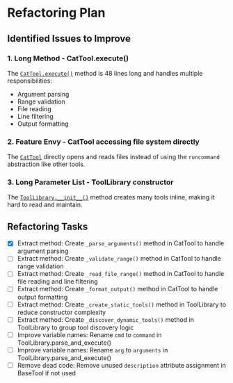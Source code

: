 # Refactoring Plan

## Identified Issues to Improve

### 1. Long Method - CatTool.execute()
The [`CatTool.execute()`](modernizer/tools/cat_tool.py:11) method is 48 lines long and handles multiple responsibilities:
- Argument parsing
- Range validation
- File reading
- Line filtering
- Output formatting

### 2. Feature Envy - CatTool accessing file system directly
The [`CatTool`](modernizer/tools/cat_tool.py:3) directly opens and reads files instead of using the `runcommand` abstraction like other tools.

### 3. Long Parameter List - ToolLibrary constructor
The [`ToolLibrary.__init__()`](modernizer/tools/tool_library.py:17) method creates many tools inline, making it hard to read and maintain.

## Refactoring Tasks

- [x] Extract method: Create `_parse_arguments()` method in CatTool to handle argument parsing
- [ ] Extract method: Create `_validate_range()` method in CatTool to handle range validation
- [ ] Extract method: Create `_read_file_range()` method in CatTool to handle file reading and line filtering
- [ ] Extract method: Create `_format_output()` method in CatTool to handle output formatting
- [ ] Extract method: Create `_create_static_tools()` method in ToolLibrary to reduce constructor complexity
- [ ] Extract method: Create `_discover_dynamic_tools()` method in ToolLibrary to group tool discovery logic
- [ ] Improve variable names: Rename `cmd` to `command` in ToolLibrary.parse_and_execute()
- [ ] Improve variable names: Rename `arg` to `arguments` in ToolLibrary.parse_and_execute()
- [ ] Remove dead code: Remove unused `description` attribute assignment in BaseTool if not used